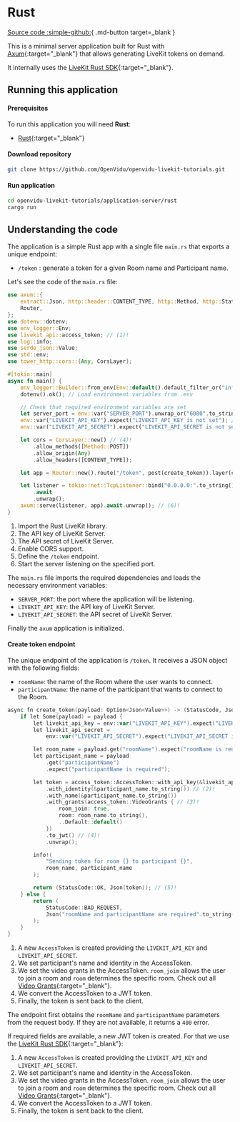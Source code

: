 # Rust

[Source code :simple-github:](https://github.com/OpenVidu/openvidu-livekit-tutorials/tree/master/application-server/rust){ .md-button target=\_blank }

This is a minimal server application built for Rust with [Axum](https://github.com/tokio-rs/axum){:target="\_blank"} that allows generating LiveKit tokens on demand.

It internally uses the [LiveKit Rust SDK](https://github.com/livekit/rust-sdks){:target="\_blank"}.

## Running this application

#### Prerequisites

To run this application you will need **Rust**:

- [Rust](https://www.rust-lang.org/tools/install){:target="\_blank"}

#### Download repository

```bash
git clone https://github.com/OpenVidu/openvidu-livekit-tutorials.git
```

#### Run application

```bash
cd openvidu-livekit-tutorials/application-server/rust
cargo run
```

## Understanding the code

The application is a simple Rust app with a single file `main.rs` that exports a unique endpoint:

- `/token` : generate a token for a given Room name and Participant name.

Let's see the code of the `main.rs` file:

```rust title="<a href='https://github.com/OpenVidu/openvidu-livekit-tutorials/blob/master/application-server/rust/src/main.rs#L1-L34' target='_blank'>main.rs</a>" linenums="1"
use axum::{
    extract::Json, http::header::CONTENT_TYPE, http::Method, http::StatusCode, routing::post,
    Router,
};
use dotenv::dotenv;
use env_logger::Env;
use livekit_api::access_token; // (1)!
use log::info;
use serde_json::Value;
use std::env;
use tower_http::cors::{Any, CorsLayer};

#[tokio::main]
async fn main() {
    env_logger::Builder::from_env(Env::default().default_filter_or("info")).init(); // Init logger
    dotenv().ok(); // Load environment variables from .env

    // Check that required environment variables are set
    let server_port = env::var("SERVER_PORT").unwrap_or("6080".to_string());
    env::var("LIVEKIT_API_KEY").expect("LIVEKIT_API_KEY is not set"); // (2)!
    env::var("LIVEKIT_API_SECRET").expect("LIVEKIT_API_SECRET is not set"); // (3)!

    let cors = CorsLayer::new() // (4)!
        .allow_methods([Method::POST])
        .allow_origin(Any)
        .allow_headers([CONTENT_TYPE]);

    let app = Router::new().route("/token", post(create_token)).layer(cors); // (5)!

    let listener = tokio::net::TcpListener::bind("0.0.0.0:".to_string() + &server_port)
        .await
        .unwrap();
    axum::serve(listener, app).await.unwrap(); // (6)!
}
```

1. Import the Rust LiveKit library.
2. The API key of LiveKit Server.
3. The API secret of LiveKit Server.
4. Enable CORS support.
5. Define the `/token` endpoint.
6. Start the server listening on the specified port.

The `main.rs` file imports the required dependencies and loads the necessary environment variables:

- `SERVER_PORT`: the port where the application will be listening.
- `LIVEKIT_API_KEY`: the API key of LiveKit Server.
- `LIVEKIT_API_SECRET`: the API secret of LiveKit Server.

Finally the `axum` application is initialized.

#### Create token endpoint

The unique endpoint of the application is `/token`. It receives a JSON object with the following fields:

- `roomName`: the name of the Room where the user wants to connect.
- `participantName`: the name of the participant that wants to connect to the Room.

```go title="<a href='https://github.com/OpenVidu/openvidu-livekit-tutorials/blob/master/application-server/rust/src/main.rs#L36-L70' target='_blank'>main.rs</a>" linenums="36"
async fn create_token(payload: Option<Json<Value>>) -> (StatusCode, Json<String>) {
    if let Some(payload) = payload {
        let livekit_api_key = env::var("LIVEKIT_API_KEY").expect("LIVEKIT_API_KEY is not set");
        let livekit_api_secret =
            env::var("LIVEKIT_API_SECRET").expect("LIVEKIT_API_SECRET is not set");

        let room_name = payload.get("roomName").expect("roomName is required");
        let participant_name = payload
            .get("participantName")
            .expect("participantName is required");

        let token = access_token::AccessToken::with_api_key(&livekit_api_key, &livekit_api_secret) // (1)!
            .with_identity(&participant_name.to_string()) // (2)!
            .with_name(&participant_name.to_string())
            .with_grants(access_token::VideoGrants { // (3)!
                room_join: true,
                room: room_name.to_string(),
                ..Default::default()
            })
            .to_jwt() // (4)!
            .unwrap();

        info!(
            "Sending token for room {} to participant {}",
            room_name, participant_name
        );

        return (StatusCode::OK, Json(token)); // (5)!
    } else {
        return (
            StatusCode::BAD_REQUEST,
            Json("roomName and participantName are required".to_string()),
        );
    }
}
```

1. A new `AccessToken` is created providing the `LIVEKIT_API_KEY` and `LIVEKIT_API_SECRET`.
2. We set participant's name and identity in the AccessToken.
3. We set the video grants in the AccessToken. `room_joim` allows the user to join a room and `room` determines the specific room. Check out all [Video Grants](https://docs.livekit.io/realtime/concepts/authentication/#Video-grant){:target="\_blank"}.
4. We convert the AccessToken to a JWT token.
5. Finally, the token is sent back to the client.

The endpoint first obtains the `roomName` and `participantName` parameters from the request body. If they are not available, it returns a `400` error.

If required fields are available, a new JWT token is created. For that we use the [LiveKit Rust SDK](https://github.com/livekit/rust-sdks){:target="\_blank"}:

1. A new `AccessToken` is created providing the `LIVEKIT_API_KEY` and `LIVEKIT_API_SECRET`.
2. We set participant's name and identity in the AccessToken.
3. We set the video grants in the AccessToken. `room_joim` allows the user to join a room and `room` determines the specific room. Check out all [Video Grants](https://docs.livekit.io/realtime/concepts/authentication/#Video-grant){:target="\_blank"}.
4. We convert the AccessToken to a JWT token.
5. Finally, the token is sent back to the client.
